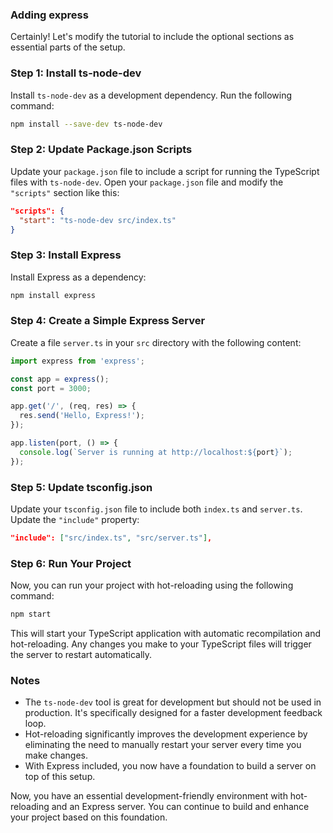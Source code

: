 ### Adding express
Certainly! Let's modify the tutorial to include the optional sections as essential parts of the setup.

### Step 1: Install ts-node-dev
Install `ts-node-dev` as a development dependency. Run the following command:

```bash
npm install --save-dev ts-node-dev
```

### Step 2: Update Package.json Scripts
Update your `package.json` file to include a script for running the TypeScript files with `ts-node-dev`. Open your `package.json` file and modify the `"scripts"` section like this:

```json
"scripts": {
  "start": "ts-node-dev src/index.ts"
}
```

### Step 3: Install Express
Install Express as a dependency:

```bash
npm install express
```

### Step 4: Create a Simple Express Server
Create a file `server.ts` in your `src` directory with the following content:

```typescript
import express from 'express';

const app = express();
const port = 3000;

app.get('/', (req, res) => {
  res.send('Hello, Express!');
});

app.listen(port, () => {
  console.log(`Server is running at http://localhost:${port}`);
});
```

### Step 5: Update tsconfig.json
Update your `tsconfig.json` file to include both `index.ts` and `server.ts`. Update the `"include"` property:

```json
"include": ["src/index.ts", "src/server.ts"],
```

### Step 6: Run Your Project
Now, you can run your project with hot-reloading using the following command:

```bash
npm start
```

This will start your TypeScript application with automatic recompilation and hot-reloading. Any changes you make to your TypeScript files will trigger the server to restart automatically.

### Notes
- The `ts-node-dev` tool is great for development but should not be used in production. It's specifically designed for a faster development feedback loop.
- Hot-reloading significantly improves the development experience by eliminating the need to manually restart your server every time you make changes.
- With Express included, you now have a foundation to build a server on top of this setup.

Now, you have an essential development-friendly environment with hot-reloading and an Express server. You can continue to build and enhance your project based on this foundation.